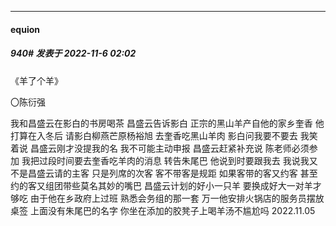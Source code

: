 

*****

####  equion  
##### 940#       发表于 2022-11-6 02:02

《羊了个羊》

〇陈衍强

我和昌盛云在影白的书房喝茶
昌盛云告诉影白
正宗的黑山羊产自他的家乡奎香
他打算在入冬后
请影白柳燕芒原杨裕旭
去奎香吃黑山羊肉
影白问我要不要去
我笑着说
昌盛云刚才没提我的名
我不可能主动申报
昌盛云赶紧补充说
陈老师必须参加
我把过段时间要去奎香吃羊肉的消息
转告朱尾巴
他说到时要跟我去
我说我又不是昌盛云请的主客
只是列席的次客
客不带客是规距
如果客带的客又约客
甚至约的客又组团带些莫名其妙的嘴巴
昌盛云计划的好小一只羊
要换成好大一对羊才够吃
由于他在乡政府上过班
熟悉会务组的那一套
万一他安排火锅店的服务员摆放桌签
上面没有朱尾巴的名字
你坐在添加的胶凳子上喝羊汤不尴尬吗
2022.11.05

